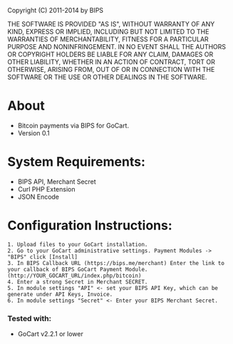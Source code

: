 Copyright (C) 2011-2014 by BIPS

THE SOFTWARE IS PROVIDED "AS IS", WITHOUT WARRANTY OF ANY KIND, EXPRESS OR
IMPLIED, INCLUDING BUT NOT LIMITED TO THE WARRANTIES OF MERCHANTABILITY,
FITNESS FOR A PARTICULAR PURPOSE AND NONINFRINGEMENT. IN NO EVENT SHALL THE
AUTHORS OR COPYRIGHT HOLDERS BE LIABLE FOR ANY CLAIM, DAMAGES OR OTHER
LIABILITY, WHETHER IN AN ACTION OF CONTRACT, TORT OR OTHERWISE, ARISING FROM,
OUT OF OR IN CONNECTION WITH THE SOFTWARE OR THE USE OR OTHER DEALINGS IN
THE SOFTWARE.

About
=====
+ Bitcoin payments via BIPS for GoCart.
+ Version 0.1
	
System Requirements:
===================
+ BIPS API, Merchant Secret
+ Curl PHP Extension
+ JSON Encode
  
Configuration Instructions:
==========================
    1. Upload files to your GoCart installation.
    2. Go to your GoCart administrative settings. Payment Modules -> "BIPS" click [Install]
    3. In BIPS Callback URL (https://bips.me/merchant) Enter the link to your callback of BIPS GoCart Payment Module. (http://YOUR_GOCART_URL/index.php/bitcoin)
    4. Enter a strong Secret in Merchant SECRET.
    5. In module settings "API" <- set your BIPS API Key, which can be generate under API Keys, Invoice.
    6. In module settings "Secret" <- Enter your BIPS Merchant Secret.

### Tested with:

+ GoCart v2.2.1 or lower